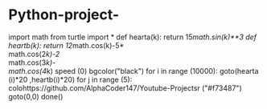 # Python-project-
import math 
from turtle import *
def hearta(k):
   return 15*math.sin(k)**3
def heartb(k): 
   return 12*math.cos(k)-5*\
   math.cos(2*k)-2*\
                 math.cos(3*k)-\
                 math.cos(4*k)
speed (0)
bgcolor("black")
for i in range (10000):
      goto(hearta (i)*20 ,heartb(i)*20)
      for j in range (5):
          colohttps://github.com/AlphaCoder147/Youtube-Projectsr ("#f73487")
      goto(0,0)
done()
